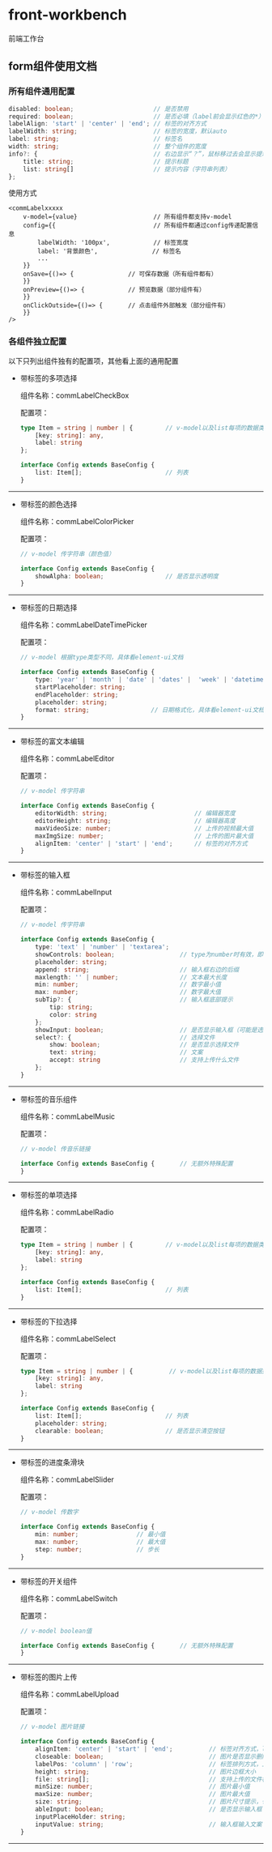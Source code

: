 # front-workbench

前端工作台

## form组件使用文档

### 所有组件通用配置
```ts
disabled: boolean;                      // 是否禁用
required: boolean;                      // 是否必填（label前会显示红色的*）
labelAlign: 'start' | 'center' | 'end'; // 标签的对齐方式
labelWidth: string;                     // 标签的宽度，默认auto
label: string;                          // 标签名
width: string;                          // 整个组件的宽度
info?: {                                // 右边显示“？”，鼠标移过去会显示提示
    title: string;                      // 提示标题
    list: string[]                      // 提示内容（字符串列表）
};
```

使用方式
```tsx
<commLabelxxxxx
    v-model={value}                     // 所有组件都支持v-model
    config={{                           // 所有组件都通过config传递配置信息
        labelWidth: '100px',            // 标签宽度
        label: '背景颜色',               // 标签名
        ...
    }}
    onSave={()=> {               // 可保存数据（所有组件都有）
    }}
    onPreview={()=> {            // 预览数据（部分组件有）
    }}
    onClickOutside={()=> {       // 点击组件外部触发（部分组件有）
    }}
/>
```

### 各组件独立配置
以下只列出组件独有的配置项，其他看上面的通用配置

* 带标签的多项选择

    组件名称：commLabelCheckBox

    配置项：
    ```ts
    type Item = string | number | {         // v-model以及list每项的数据类型
        [key: string]: any,
        label: string
    };

    interface Config extends BaseConfig {
        list: Item[];                       // 列表
    }
    ```

---

* 带标签的颜色选择

    组件名称：commLabelColorPicker

    配置项：
    ```ts
    // v-model 传字符串（颜色值）

    interface Config extends BaseConfig {
        showAlpha: boolean;                 // 是否显示透明度
    }
    ```

---

* 带标签的日期选择

    组件名称：commLabelDateTimePicker

    配置项：
    ```ts
    // v-model 根据type类型不同，具体看element-ui文档

    interface Config extends BaseConfig {
        type: 'year' | 'month' | 'date' | 'dates' |  'week' | 'datetime' | 'datetimerange' | 'daterange' | 'monthrange';
        startPlaceholder: string;
        endPlaceholder: string;
        placeholder: string;
        format: string;                 // 日期格式化，具体看element-ui文档
    }
    ```

---

* 带标签的富文本编辑

    组件名称：commLabelEditor

    配置项：
    ```ts
    // v-model 传字符串

    interface Config extends BaseConfig {
        editorWidth: string;                        // 编辑器宽度
        editorHeight: string;                       // 编辑器高度
        maxVideoSize: number;                       // 上传的视频最大值
        maxImgSize: number;                         // 上传的图片最大值
        alignItem: 'center' | 'start' | 'end';      // 标签的对齐方式
    }
    ```

---

* 带标签的输入框

    组件名称：commLabelInput

    配置项：
    ```ts
    // v-model 传字符串

    interface Config extends BaseConfig {
        type: 'text' | 'number' | 'textarea';
        showControls: boolean;                  // type为number时有效，即输入框是否显示数字调整的控制按钮
        placeholder: string;
        append: string;                         // 输入框右边的后缀
        maxlength: '' | number;                 // 文本最大长度
        min: number;                            // 数字最小值
        max: number;                            // 数字最大值
        subTip?: {                              // 输入框底部提示
            tip: string;
            color: string
        };
        showInput: boolean;                     // 是否显示输入框（可能是选择文件）
        select?: {                              // 选择文件
            show: boolean;                      // 是否显示选择文件
            text: string;                       // 文案
            accept: string                      // 支持上传什么文件
        };
    }
    ```

---

* 带标签的音乐组件

    组件名称：commLabelMusic

    配置项：
    ```ts
    // v-model 传音乐链接

    interface Config extends BaseConfig {       // 无额外特殊配置
    }
    ```

---

* 带标签的单项选择

    组件名称：commLabelRadio

    配置项：
    ```ts
    type Item = string | number | {         // v-model以及list每项的数据类型
        [key: string]: any,
        label: string
    };

    interface Config extends BaseConfig {
        list: Item[];                       // 列表
    }
    ```

---

* 带标签的下拉选择

    组件名称：commLabelSelect

    配置项：
    ```ts
    type Item = string | number | {          // v-model以及list每项的数据类型
        [key: string]: any,
        label: string
    };

    interface Config extends BaseConfig {
        list: Item[];                       // 列表
        placeholder: string;
        clearable: boolean;                 // 是否显示清空按钮
    }
    ```

---

* 带标签的进度条滑块

    组件名称：commLabelSlider

    配置项：
    ```ts
    // v-model 传数字

    interface Config extends BaseConfig {
        min: number;                // 最小值
        max: number;                // 最大值
        step: number;               // 步长
    }
    ```

---

* 带标签的开关组件

    组件名称：commLabelSwitch

    配置项：
    ```ts
    // v-model boolean值

    interface Config extends BaseConfig {       // 无额外特殊配置
    }
    ```

---

* 带标签的图片上传

    组件名称：commLabelUpload

    配置项：
    ```ts
    // v-model 图片链接

    interface Config extends BaseConfig {
        alignItem: 'center' | 'start' | 'end';          // 标签对齐方式，labelPos为row时有效
        closeable: boolean;                             // 图片是否显示删除按钮
        labelPos: 'column' | 'row';                     // 标签排列方式，上下和左右排列
        height: string;                                 // 图片边框大小
        file: string[];                                 // 支持上传的文件格式
        minSize: number;                                // 图片最小值
        maxSize: number;                                // 图片最大值
        size: string;                                   // 图片尺寸提示，也可使用info字段来提示
        ableInput: boolean;                             // 是否显示输入框（可能有些图片还需要输入对应的文案）
        inputPlaceHolder: string;
        inputValue: string;                             // 输入框输入文案
    }
    ```
---